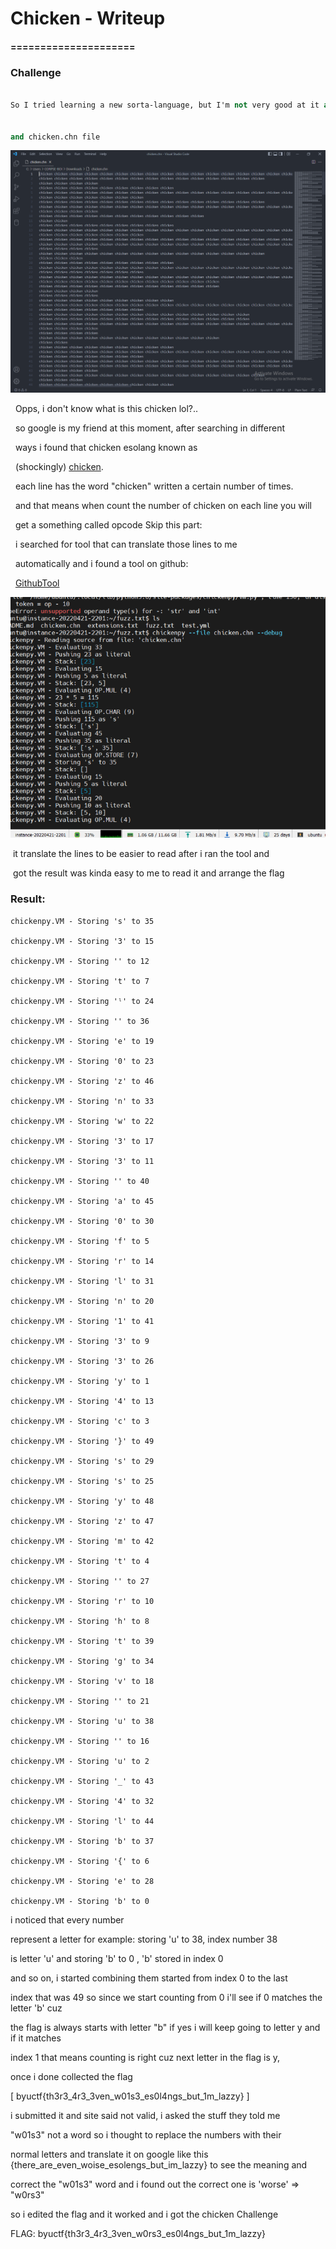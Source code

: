 # Chicken - Writeup
#### =====================

### Challenge

```chicken

So I tried learning a new sorta-language, but I'm not very good at it and don't think I used it right. Can you check for me?


and chicken.chn file
```

![chickenwords.png](https://github.com/0x6DEF/byuCTF/blob/main/byuCTF/Reverse-Engineering/chicken/chickenwords.png)

   Opps, i don't know what is this chicken lol?..

   so google is my friend at this moment, after searching in different

   ways i found that chicken esolang known as

   (shockingly) [chicken](https://esolangs.org/wiki/Chicken).

   each line has the word "chicken" written a certain number of times.

   and that means when count the number of chicken on each line you will

   get a something called opcode Skip this part:

   i searched for tool that can translate those lines to me

   automatically and i found a tool on github:

   [GithubTool](https://github.com/kosayoda/chickenpy)

![tool](https://github.com/0x6DEF/byuCTF/blob/main/byuCTF/Reverse-Engineering/chicken/Capture.png)

  it translate the lines to be easier to read after i ran the tool and

  got the result was kinda easy to me to read it and arrange the flag
   <h3>Result:</h3>
```
chickenpy.VM - Storing 's' to 35

chickenpy.VM - Storing '3' to 15

chickenpy.VM - Storing '' to 12

chickenpy.VM - Storing 't' to 7

chickenpy.VM - Storing 'ˡ' to 24

chickenpy.VM - Storing '' to 36

chickenpy.VM - Storing 'e' to 19

chickenpy.VM - Storing '0' to 23

chickenpy.VM - Storing 'z' to 46

chickenpy.VM - Storing 'n' to 33

chickenpy.VM - Storing 'w' to 22

chickenpy.VM - Storing '3' to 17

chickenpy.VM - Storing '3' to 11

chickenpy.VM - Storing '' to 40

chickenpy.VM - Storing 'a' to 45

chickenpy.VM - Storing '0' to 30

chickenpy.VM - Storing 'f' to 5

chickenpy.VM - Storing 'r' to 14

chickenpy.VM - Storing 'l' to 31

chickenpy.VM - Storing 'n' to 20

chickenpy.VM - Storing '1' to 41

chickenpy.VM - Storing '3' to 9

chickenpy.VM - Storing '3' to 26

chickenpy.VM - Storing 'y' to 1

chickenpy.VM - Storing '4' to 13

chickenpy.VM - Storing 'c' to 3

chickenpy.VM - Storing '}' to 49

chickenpy.VM - Storing 's' to 29

chickenpy.VM - Storing 's' to 25

chickenpy.VM - Storing 'y' to 48

chickenpy.VM - Storing 'z' to 47

chickenpy.VM - Storing 'm' to 42

chickenpy.VM - Storing 't' to 4

chickenpy.VM - Storing '' to 27

chickenpy.VM - Storing 'r' to 10

chickenpy.VM - Storing 'h' to 8

chickenpy.VM - Storing 't' to 39

chickenpy.VM - Storing 'g' to 34

chickenpy.VM - Storing 'v' to 18

chickenpy.VM - Storing '' to 21

chickenpy.VM - Storing 'u' to 38

chickenpy.VM - Storing '' to 16

chickenpy.VM - Storing 'u' to 2

chickenpy.VM - Storing '_' to 43

chickenpy.VM - Storing '4' to 32

chickenpy.VM - Storing 'l' to 44

chickenpy.VM - Storing 'b' to 37

chickenpy.VM - Storing '{' to 6

chickenpy.VM - Storing 'e' to 28

chickenpy.VM - Storing 'b' to 0
```

 i noticed that every number

 represent a letter for example: storing 'u' to 38, index number 38

 is letter 'u' and storing 'b' to 0 , 'b' stored in index 0

 and so on, i started combining them started from index 0 to the last
 
 index that was 49 so since we start counting from 0 i'll see if 0 matches the letter 'b' cuz 
 
 the flag is always starts with letter "b" if yes i will keep going to letter y and if it matches 
 
 index 1 that means counting is right cuz next letter in the flag is y,

 once i done collected the flag

  [ byuctf{th3r3_4r3_3ven_w01s3_es0l4ngs_but_1m_lazzy} ]

 i submitted it and site said not valid, i asked the stuff they told me

 "w01s3" not a word so i thought to replace the numbers with their

 normal letters and translate it on google like this 
 {there_are_even_woise_esolengs_but_im_lazzy} to see the meaning and

 correct the "w01s3" word and i found out the correct one is 'worse' => "w0rs3"

 so i edited the flag and it worked and i got the chicken Challenge

FLAG: byuctf{th3r3_4r3_3ven_w0rs3_es0l4ngs_but_1m_lazzy}
